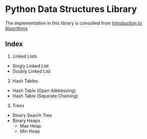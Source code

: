 # Python Data Structures Library

The implementation in this library is consulted from [Introduction to Algorithms](https://www.amazon.com/Introduction-Algorithms-3rd-MIT-Press/dp/0262033844)

## Index

1. Linked Lists

- Singly Linked List
- Doubly Linked List

2. Hash Tables

- Hash Table (Open Addressing)
- Hash Table (Separate Chaining)

3. Trees

- Binary Search Tree
- Binary Heaps
  - Max Heap
  - Min Heap
